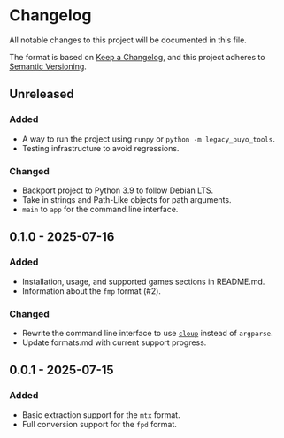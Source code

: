 # Changelog

All notable changes to this project will be documented in this file.

The format is based on [Keep a Changelog](https://keepachangelog.com/en/1.1.0/),
and this project adheres to
[Semantic Versioning](https://semver.org/spec/v2.0.0.html).

## Unreleased

### Added

- A way to run the project using `runpy` or `python -m legacy_puyo_tools`.
- Testing infrastructure to avoid regressions.

### Changed

- Backport project to Python 3.9 to follow Debian LTS.
- Take in strings and Path-Like objects for path arguments.
- `main` to `app` for the command line interface.

## 0.1.0 - 2025-07-16

### Added

- Installation, usage, and supported games sections in README.md.
- Information about the `fmp` format (#2).

### Changed

- Rewrite the command line interface to use [`cloup`] instead of `argparse`.
- Update formats.md with current support progress.

[`cloup`]: https://cloup.readthedocs.io

## 0.0.1 - 2025-07-15

### Added

- Basic extraction support for the `mtx` format.
- Full conversion support for the `fpd` format.
